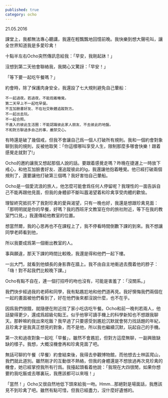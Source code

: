 ```yaml
---
published: true
category: ocho
---
```

21.05.2016

課堂上，我都無法專心聽講，我還在輕飄飄地回憶前晚。我快樂到想大聲吼叫，讓全世界知道我是多愛珍禽！

 

十點半左右Ocho突然傳訊息給我：「早安，我剛起牀！」

 

沒想到第二天他會聯絡我，我開心又驚訝：「早安！」

 

「等下要一起吃午餐嗎？」

 

約會時，除了保護肉身安全，我還設了七大規則避免自己暈船：

 

    不一起過夜。若過夜，不能抱着睡覺。
    第二天早上不一起吃早餐。
    不互加臉書好友、不在社交軟體追蹤對方。
    不一起出去玩。
    不一起合照。
    不進入的彼此生活圈：不能認識彼此家人朋友、不去彼此的地盤。
    不和對方聊過多自己的事，嚴禁交心。

 

有時還是破了幾個戒，但我不會讓自己爲一個人打破所有規則。我和一個約會對象聊到我的規則，反被他取笑：「你這樣哪叫享受人生，限制那麼多哪會快樂！跟着感覺走就對了!」

 

Ocho的邀約讓我又想起那個人說的話。要跟着感覺走嗎？昨晚在捷運上一時放下戒心，和他互加臉書好友、還追蹤彼此的Ig，我還讓他抱着睡覺。他已經打破兩個規則了，還要讓他打破第三個嗎？我好害怕自己暈船。

 

Ocho是一個愛流浪的旅人，他怎麼可能會爲任何人停留呢？我理性的一面告訴自己不能再跟他見面，但我的身體卻不斷叫囂渴望着和珍禽享受肉體的歡愉。

 

理智終究抵抗不了我對珍禽的愛與渴望，只有一晚也好，我還是想跟珍禽見面：「那明明就是你的早餐，好嗎？我的西班牙文教室在你的旅社附近，等下在我的教室門口見。」我還傳給他教室的位置。

 

想當然爾，我的心思再也不在課程上了，我不停看時間倒數下課的到來。我不想讓同學老師看到他，

所以我要成爲第一個衝出教室的人。

 

事與願違，那天下課的時間比較晚，我還是得和他們一起下樓。

 

一出大門，就看到他傾長的身影靠在牆上。我不由自主地衝過去攬着他的脖子：「嗨！對不起我們比較晚下課。」

 

Ocho有點不自在，連一個打招呼的吻也沒有，可能是害羞了：「沒關系。」

 

我們快步經過我的老師和同學，我有點尷尬地和他們道再見。我好懊悔我們兩個在一起的畫面被他們看到了，好在他們後來都沒說什麼，也不在乎。

 

 

因爲我們很餓，就隨便在附近找了家小吃店吃午餐。Ocho和前一晚判若兩人，他話變得更少，還成爲超級句點王。似乎他寧可讀手機上的科學新知也不想跟我聊天。那幹嘛約我出來吃飯？我早過了只要感受到尷尬沉默就會努力找話題的年紀，且珍禽才是我真正想見的對象，而不是他，所以我也繼續沉默，玩起自己的手機。

 

第一次和過夜對象一起吃「早餐」，雖然不會尷尬，但對方這麼無聊，一副興致缺缺的樣子。我想，大概沒機會再和珍禽見面了吧。

 

無話可聊的午餐（早餐）約會結束後，我得去參觀博物館，而他想去士林區爬山，我們就此道別。雖然剛才的互動很不熱絡，但我的身體還是不想放過再次見珍禽的機會，她已經掌控我所有行爲。我擡起頭看着他說：「我現在大四很閒，如果你想要約我吃飯或去哪裏玩，我應該都可以來哦！」

 

「當然！」Ocho又很自然地低下頭來給我一吻。Hmm…那絕對是場面話，我應該見不到珍禽了吧。雖然有點可惜，但我已經盡力，沒什麼好遺憾的。
